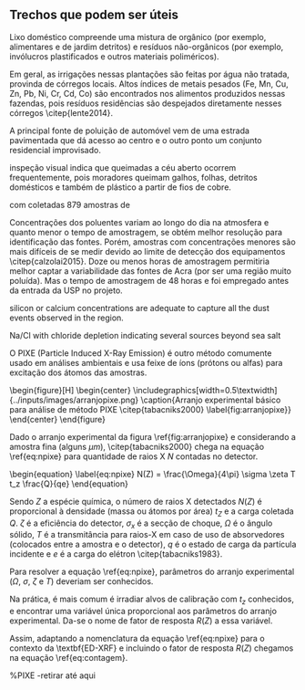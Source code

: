 ## Trechos que podem ser úteis

Lixo doméstico compreende uma mistura de orgânico 
(por exemplo, alimentares e de jardim detritos)
e resíduos não-orgânicos (por exemplo, invólucros plastificados e
outros materiais poliméricos).

Em geral, as irrigações nessas plantações
são feitas por água não tratada, provinda de córregos locais. 
Altos índices de metais pesados (Fe, Mn, Cu, Zn, Pb, Ni, Cr, Cd, Co)
são encontrados nos alimentos produzidos nessas fazendas, pois resíduos
residências são despejados diretamente nesses córregos \citep{lente2014}.

A principal fonte de poluição de automóvel vem de uma estrada pavimentada que 
dá acesso ao centro e o outro ponto um conjunto residencial improvisado.

inspeção visual indica que queimadas a céu aberto ocorrem frequentemente, 
pois moradores queimam galhos, folhas, detritos domésticos e também de plástico 
a partir de fios de cobre. 

com coletadas 879 amostras de  

Concentrações dos poluentes variam ao longo do dia na atmosfera
e quanto menor o tempo de amostragem, se obtém melhor resolução 
para identificação das fontes. Porém, amostras com concentrações menores 
são mais difíceis de se medir devido ao limite de detecção dos equipamentos
\citep{calzolai2015}. Doze ou menos horas de amostragem permitiria melhor captar 
a variabilidade das fontes de Acra (por ser uma região muito poluída).
Mas o tempo de amostragem de 48 horas e foi empregado antes da 
entrada da USP no projeto.

silicon or calcium concentrations are adequate to
capture all the dust events observed in the region.

Na/Cl with chloride depletion indicating
several sources beyond sea salt




O PIXE (Particle Induced X-Ray Emission) é outro método comumente usado 
em análises ambientais e usa feixe de íons (prótons ou alfas) para excitação dos 
átomos das amostras.

\begin{figure}[H]
\begin{center} 
  \includegraphics[width=0.5\textwidth]{../inputs/images/arranjopixe.png}
  \caption{Arranjo experimental básico para análise de método PIXE 
           \citep{tabacniks2000} \label{fig:arranjopixe}}
\end{center}
\end{figure}

Dado o arranjo experimental da figura \ref{fig:arranjopixe} e
considerando a amostra fina (alguns $\mu m$),
\citep{tabacniks2000} chega na equação \ref{eq:npixe} para 
quantidade de raios X $N$ contadas no detector. 

\begin{equation}
  \label{eq:npixe}
  N(Z) = \frac{\Omega}{4\pi} \sigma \zeta T t_z \frac{Q}{qe}
\end{equation}

Sendo $Z$ a espécie química, o número de raios X detectados 
$N(Z)$ é proporcional à densidade (massa ou átomos por área) $t_Z$ 
e a carga coletada $Q$.
$\zeta$ é a eficiência do detector, $\sigma_x$ é a secção de choque, 
$\Omega$ é o ângulo sólido, $T$ é a transmitância para raios-X em 
caso de uso de absorvedores (colocados entre a amostra e o detector), 
$q$ é o estado de carga da partícula incidente e 
$e$ é a carga do elétron \citep{tabacniks1983}.

Para resolver a equação \ref{eq:npixe}, parâmetros do arranjo experimental
($\Omega$, $\sigma$, $\zeta$ e $T$) deveriam ser conhecidos. 

Na prática, é mais comum é irradiar alvos de calibração com $t_z$ conhecidos,
e encontrar uma variável única proporcional aos parâmetros do arranjo experimental.
Da-se o nome de fator de resposta $R(Z)$ a essa variável.


Assim, adaptando a nomenclatura da equação \ref{eq:npixe} para o contexto 
da \textbf{ED-XRF} e incluindo o fator de resposta $R(Z)$ chegamos na equação 
\ref{eq:contagem}.

%PIXE -retirar até aqui

